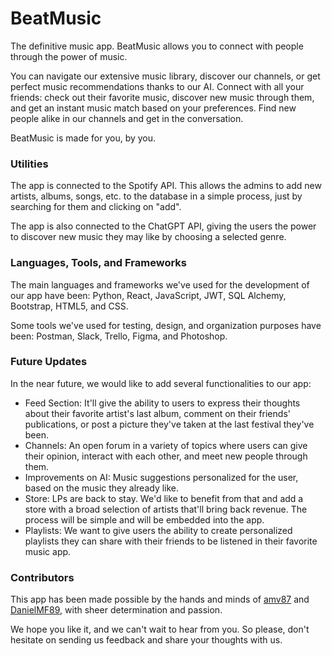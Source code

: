 # BeatMusic

The definitive music app. BeatMusic allows you to connect with people through the power of music.

You can navigate our extensive music library, discover our channels, or get perfect music recommendations thanks to our AI.
Connect with all your friends: check out their favorite music, discover new music through them, and get an instant music match based on your preferences.
Find new people alike in our channels and get in the conversation.

BeatMusic is made for you, by you.

### Utilities

The app is connected to the Spotify API. This allows the admins to add new artists, albums, songs, etc. to the database in a simple process, just by searching for them and clicking on "add".

The app is also connected to the ChatGPT API, giving the users the power to discover new music they may like by choosing a selected genre.

### Languages, Tools, and Frameworks

The main languages and frameworks we've used for the development of our app have been: Python, React, JavaScript, JWT, SQL Alchemy, Bootstrap, HTML5, and CSS.

Some tools we've used for testing, design, and organization purposes have been: Postman, Slack, Trello, Figma, and Photoshop.

### Future Updates

In the near future, we would like to add several functionalities to our app:

- Feed Section: It'll give the ability to users to express their thoughts about their favorite artist's last album, comment on their friends' publications, or post a picture they've taken at the last festival they've been.
- Channels: An open forum in a variety of topics where users can give their opinion, interact with each other, and meet new people through them.
- Improvements on AI: Music suggestions personalized for the user, based on the music they already like.
- Store: LPs are back to stay. We'd like to benefit from that and add a store with a broad selection of artists that'll bring back revenue. The process will be simple and will be embedded into the app.
- Playlists: We want to give users the ability to create personalized playlists they can share with their friends to be listened in their favorite music app.

### Contributors

This app has been made possible by the hands and minds of [amv87](https://github.com/amv87) and [DanielMF89](https://github.com/DanielMF89), with sheer determination and passion. 

We hope you like it, and we can't wait to hear from you. So please, don't hesitate on sending us feedback and share your thoughts with us.
